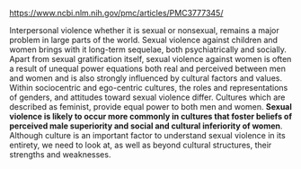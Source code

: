 
https://www.ncbi.nlm.nih.gov/pmc/articles/PMC3777345/

Interpersonal violence whether it is sexual or nonsexual, remains a major problem in large parts of the world. Sexual violence against children and women brings with it long-term sequelae, both psychiatrically and socially. Apart from sexual gratification itself, sexual violence against women is often a result of unequal power equations both real and perceived between men and women and is also strongly influenced by cultural factors and values. Within sociocentric and ego-centric cultures, the roles and representations of genders, and attitudes toward sexual violence differ. Cultures which are described as feminist, provide equal power to both men and women. **Sexual violence is likely to occur more commonly in cultures that foster beliefs of perceived male superiority and social and cultural inferiority of women**. Although culture is an important factor to understand sexual violence in its entirety, we need to look at, as well as beyond cultural structures, their strengths and weaknesses.
